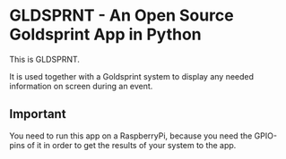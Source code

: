# GLDSPRNT - An Open Source Goldsprint App in Python

This is GLDSPRNT.

It is used together with a Goldsprint system to display any needed information on screen during an event.


## Important
You need to run this app on a RaspberryPi, because you need the GPIO-pins of it in order to get the results of your system to the app.